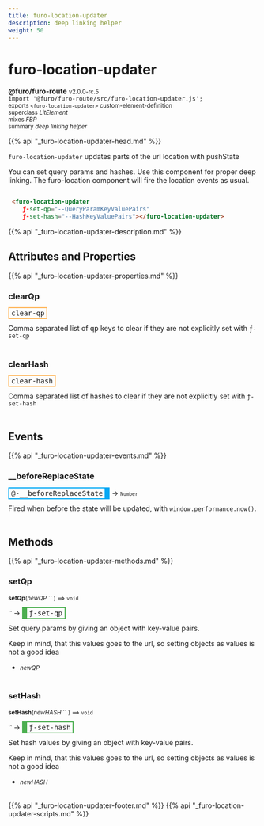 ```yaml
---
title: furo-location-updater
description: deep linking helper
weight: 50
---
```


# furo-location-updater
**@furo/furo-route** <small>v2.0.0-rc.5</small>
<br>`import '@furo/furo-route/src/furo-location-updater.js';`<small>
<br>exports `<furo-location-updater>` custom-element-definition
<br>superclass *LitElement*
<br> mixes *FBP*</small>
<br><small>summary *deep linking helper*</small>

{{% api "_furo-location-updater-head.md" %}}

`furo-location-updater`
updates parts of the url location with pushState

You can set query params and hashes. Use this component for proper deep linking.
The furo-location component will fire the location events as usual.

```html

 <furo-location-updater
    ƒ-set-qp="--QueryParamKeyValuePairs"
    ƒ-set-hash="--HashKeyValuePairs"></furo-location-updater>

```

{{% api "_furo-location-updater-description.md" %}}


## Attributes and Properties
{{% api "_furo-location-updater-properties.md" %}}





### **clearQp**

<span  style="border-width:2px; border-style: solid;border-color:  rgb(255, 182, 91);font-family:monospace; padding:2px 4px;">clear-qp</span>
</small>

Comma separated list of qp keys to clear if they are not explicitly set with `ƒ-set-qp`
<br><br>

### **clearHash**

<span  style="border-width:2px; border-style: solid;border-color:  rgb(255, 182, 91);font-family:monospace; padding:2px 4px;">clear-hash</span>
</small>

Comma separated list of hashes to clear if they are not explicitly set with `ƒ-set-hash`
<br><br>
## Events
{{% api "_furo-location-updater-events.md" %}}

### **__beforeReplaceState**
<span  style="border-width:2px 10px 2px 2px; border-style: solid;border-color:  rgb(2, 168, 244);font-family:monospace; padding:2px 4px;">@-__beforeReplaceState</span>
→ <small>`Number`</small>

 Fired when before the state will be updated, with `window.performance.now()`.
<br><br>

## Methods
{{% api "_furo-location-updater-methods.md" %}}


### **setQp**
<small>**setQp**(*newQP* `` ) ⟹ `void`</small>

<small>`` </small> →
<span  style="border-width:2px 2px 2px 10px; border-style: solid;border-color:  rgb(76, 175, 80);font-family:monospace; padding:2px 4px;">ƒ-set-qp</span>

Set query params by giving an object with key-value pairs.

Keep in mind, that this values goes to the url, so setting objects as values is not a good idea

- <small>*newQP* </small>
<br><br>

### **setHash**
<small>**setHash**(*newHASH* `` ) ⟹ `void`</small>

<small>`` </small> →
<span  style="border-width:2px 2px 2px 10px; border-style: solid;border-color:  rgb(76, 175, 80);font-family:monospace; padding:2px 4px;">ƒ-set-hash</span>

Set hash values by giving an object with key-value pairs.

Keep in mind, that this values goes to the url, so setting objects as values is not a good idea

- <small>*newHASH* </small>
<br><br>






{{% api "_furo-location-updater-footer.md" %}}
{{% api "_furo-location-updater-scripts.md" %}}
